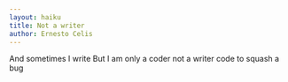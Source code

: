 ```yaml
---
layout: haiku
title: Not a writer
author: Ernesto Celis
---
```


And sometimes I write
But I am only a coder not a writer
code to squash a bug

